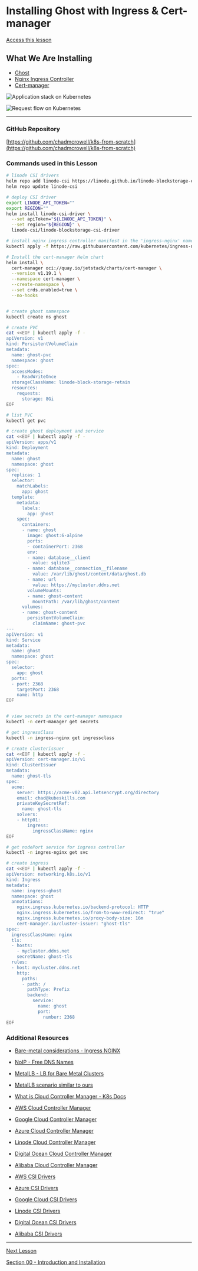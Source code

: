 # Installing Ghost with Ingress & Cert-manager

[Access this lesson](https://community.kubeskills.com/c/kubernetes-from-scratch)

## What We Are Installing

- [Ghost](https://github.com/TryGhost/Ghost)
- [Nginx Ingress Controller](https://github.com/kubernetes/ingress-nginx)
- [Cert-manager](https://github.com/cert-manager/cert-manager)

![Application stack on Kubernetes](ghost-blog-on-k8s-figure1.png)

![Request flow on Kubernetes](ghost-blog-on-k8s-figure2.png)


---

### GitHub Repository

[https://github.com/chadmcrowell/k8s-from-scratch](https://github.com/chadmcrowell/k8s-from-scratch)


### Commands used in this Lesson

```bash
# linode CSI drivers
helm repo add linode-csi https://linode.github.io/linode-blockstorage-csi-driver/
helm repo update linode-csi

# deploy CSI driver
export LINODE_API_TOKEN=""
export REGION=""
helm install linode-csi-driver \
  --set apiToken="${LINODE_API_TOKEN}" \
  --set region="${REGION}" \
  linode-csi/linode-blockstorage-csi-driver

# install nginx ingress controller manifest in the 'ingress-nginx' namespace
kubectl apply -f https://raw.githubusercontent.com/kubernetes/ingress-nginx/controller-v1.13.3/deploy/static/provider/baremetal/deploy.yaml

# Install the cert-manager Helm chart
helm install \
  cert-manager oci://quay.io/jetstack/charts/cert-manager \
  --version v1.19.1 \
  --namespace cert-manager \
  --create-namespace \
  --set crds.enabled=true \
  --no-hooks


# create ghost namespace
kubectl create ns ghost

# create PVC
cat <<EOF | kubectl apply -f -
apiVersion: v1
kind: PersistentVolumeClaim
metadata:
  name: ghost-pvc
  namespace: ghost
spec:
  accessModes:
    - ReadWriteOnce
  storageClassName: linode-block-storage-retain
  resources:
    requests:
      storage: 8Gi
EOF

# list PVC
kubectl get pvc

# create ghost deployment and service
cat <<EOF | kubectl apply -f -
apiVersion: apps/v1
kind: Deployment
metadata:
  name: ghost
  namespace: ghost
spec:
  replicas: 1
  selector:
    matchLabels:
      app: ghost
  template:
    metadata:
      labels:
        app: ghost
    spec:
      containers:
      - name: ghost
        image: ghost:6-alpine
        ports:
        - containerPort: 2368
        env:
        - name: database__client
          value: sqlite3
        - name: database__connection__filename
          value: /var/lib/ghost/content/data/ghost.db
        - name: url
          value: https://mycluster.ddns.net
        volumeMounts:
        - name: ghost-content
          mountPath: /var/lib/ghost/content
      volumes:
      - name: ghost-content
        persistentVolumeClaim:
          claimName: ghost-pvc
---
apiVersion: v1
kind: Service
metadata:
  name: ghost
  namespace: ghost
spec:
  selector:
    app: ghost
  ports:
  - port: 2368
    targetPort: 2368
    name: http
EOF


# view secrets in the cert-manager namespace
kubectl -n cert-manager get secrets

# get ingressClass
kubectl -n ingress-nginx get ingressclass

# create clusterissuer
cat <<EOF | kubectl apply -f -
apiVersion: cert-manager.io/v1
kind: ClusterIssuer
metadata:
  name: ghost-tls
spec:
  acme:
    server: https://acme-v02.api.letsencrypt.org/directory
    email: chad@kubeskills.com
    privateKeySecretRef:
      name: ghost-tls
    solvers:
    - http01:
        ingress:
          ingressClassName: nginx
EOF

# get nodePort service for ingress controller
kubectl -n ingres-nginx get svc

# create ingress
cat <<EOF | kubectl apply -f -
apiVersion: networking.k8s.io/v1
kind: Ingress
metadata:
  name: ingress-ghost
  namespace: ghost
  annotations:
    nginx.ingress.kubernetes.io/backend-protocol: HTTP
    nginx.ingress.kubernetes.io/from-to-www-redirect: "true"
    nginx.ingress.kubernetes.io/proxy-body-size: 16m
    cert-manager.io/cluster-issuer: "ghost-tls"
spec:
  ingressClassName: nginx
  tls:
  - hosts:
    - mycluster.ddns.net
    secretName: ghost-tls
  rules:
  - host: mycluster.ddns.net
    http:
      paths:
      - path: /
        pathType: Prefix
        backend:
          service:
            name: ghost
            port:
              number: 2368
EOF

```







### Additional Resources
- [Bare-metal considerations - Ingress NGINX](https://kubernetes.github.io/ingress-nginx/deploy/baremetal/)
- [NoIP - Free DNS Names](https://noip.com)
- [MetalLB - LB for Bare Metal Clusters](https://metallb.io/)
- [MetalLB scenario similar to ours](https://medium.com/@DhaneshMalviya/ingress-with-metallb-loadbalancer-on-local-4-node-kubernetes-cluster-a0445357048)
- [What is Cloud Controller Manager - K8s Docs](https://kubernetes.io/docs/concepts/architecture/cloud-controller/)
- [AWS Cloud Controller Manager](https://github.com/kubernetes/cloud-provider-aws)
- [Google Cloud Controller Manager](https://github.com/kubernetes/cloud-provider-gcp)
- [Azure Cloud Controller Manager](https://github.com/kubernetes-sigs/cloud-provider-azure)
- [Linode Cloud Controller Manager](https://github.com/linode/linode-cloud-controller-manager)
- [Digital Ocean Cloud Controller Manager](https://github.com/digitalocean/digitalocean-cloud-controller-manager)
- [Alibaba Cloud Controller Manager](https://github.com/kubernetes/cloud-provider-alibaba-cloud)


- [AWS CSI Drivers](https://github.com/kubernetes-sigs/aws-ebs-csi-driver)
- [Azure CSI Drivers](https://github.com/kubernetes-sigs/azuredisk-csi-driver)
- [Google Cloud CSI Drivers](https://github.com/kubernetes-sigs/gcp-compute-persistent-disk-csi-driver)
- [Linode CSI Drivers](https://github.com/linode/linode-blockstorage-csi-driver)
- [Digital Ocean CSI Drivers](https://github.com/digitalocean/csi-digitalocean)
- [Alibaba CSI Drivers](https://github.com/kubernetes-sigs/alibaba-cloud-csi-driver)


---

[Next Lesson](../01-GitOps-and-Observability/observability-prometheus-and-loki.md)

[Section 00 - Introduction and Installation](README.md)